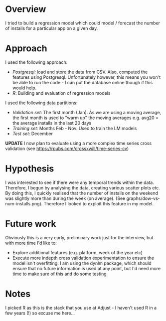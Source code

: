 # Overview
I tried to build a regression model which could model / forecast the number of installs for a particular app on a given day.

# Approach
I used the following approach:

- *Postgresql:* load and store the data from CSV. Also, computed the features using Postgresql. Unfortunately however, this means you won't be able to run the code - I can put the database online though if this would help.
- *R*: Building and evaluation of regression models

I used the following data partitions:

- *Validation set*: The first month (Jan). As we are using a moving average, the first month is used to "warm up" the moving averages e.g. avg20 = the average installs in the last 20 days
- *Training set:* Months Feb - Nov. Used to train the LM models
- *Test set*: December

**UPDATE** I now plan to evaluate using a more complex time series cross validation (see https://rpubs.com/crossxwill/time-series-cv)

# Hypothesis
I was interested to see if there were any temporal trends within the data. Therefore, I begun by analysing the data, creating various scatter plots etc. By doing this, I quickly realised that the number of installs on the weekend was slightly more than during the week (on average). (See graphs/dow-vs-num-installs.png). Therefore I looked to exploit this feature in my model.

# Future work
Obviously this is a very early, preliminary work just for the interview, but with more time I'd like to:
- Explore additional features (e.g. platform, week of the year etc)
- Execute more indepth cross validation experimentation to ensure the model isn't overfitting. I am using the dynlm package, which should ensure that no future information is used at any point, but I'd need more time to make sure of this and do some testing

# Notes
I picked R as this is the stack that you use at Adjust - I haven't used R in a few years (!) so excuse me here...
